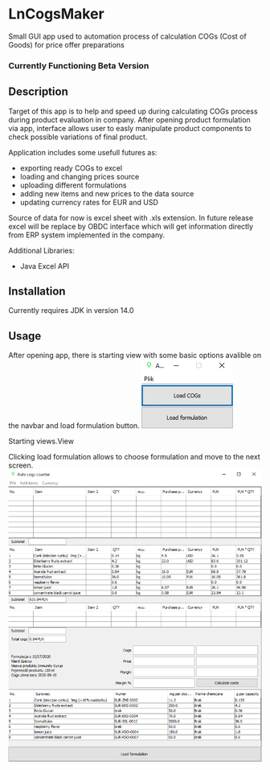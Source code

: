 # LnCogsMaker
Small GUI app used to automation process of calculation COGs (Cost of Goods) for price offer preparations

### Currently Functioning Beta Version

## Description
Target of this app is to help and speed up during calculating COGs process during product evaluation in company.
After opening product formulation via app, interface allows user to easly manipulate product components to check possible variations of final product.

Application includes some usefull futures as:
  - exporting ready COGs to excel
  - loading and changing prices source
  - uploading different formulations
  - adding new items and new prices to the data source
  - updating currency rates for EUR and USD

Source of data for now is excel sheet with .xls extension. 
In future release excel will be replace by OBDC interface which will get information directly from ERP system implemented in the company. 

Additional Libraries:
  - Java Excel API

## Installation
Currently requires JDK in version 14.0

## Usage
After opening app, there is starting view with some basic options avalible on the navbar and load formulation button.
![There shuld be starting view](/images/StartingView.png)
  
Starting views.View

Clicking load formulation allows to choose formulation and move to the next screen.
![There shuld be main view](/images/MainView.png)


 
